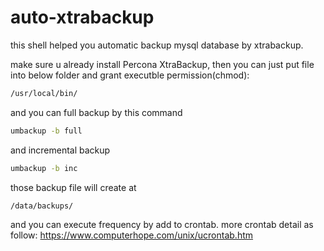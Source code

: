 # auto-xtrabackup
this shell helped you automatic backup mysql database by xtrabackup.

make sure u already install Percona XtraBackup, then you can just put file into below folder and grant executble permission(chmod):
```sh
/usr/local/bin/
```
and you can full backup by this command 
```sh
umbackup -b full
```
and incremental backup
```sh
umbackup -b inc
```
those backup file will create at 
```sh
/data/backups/
```

and you can execute frequency by add to crontab.
more crontab detail as follow:
https://www.computerhope.com/unix/ucrontab.htm
